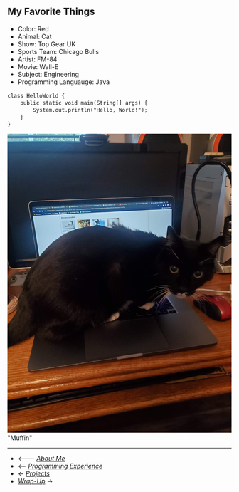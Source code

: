 ## My Favorite Things

- Color: Red
- Animal: Cat
- Show: Top Gear UK
- Sports Team: Chicago Bulls
- Artist: FM-84
- Movie: Wall-E
- Subject: Engineering
- Programming Languauge: Java
```
class HelloWorld {
    public static void main(String[] args) {
        System.out.println("Hello, World!"); 
    }
}
```
![Picture of my cat](muffin.jpg) "Muffin" 

---
- <--- [*About Me*](README.md)
- <-- [*Programming Experience*](exp.md)
- <- [*Projects*](project.md)
- [*Wrap-Up*](wrapup.md) ->
